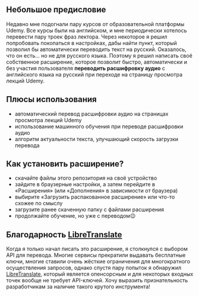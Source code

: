 ## Небольшое предисловие

Недавно мне подогнали пару курсов от образовательной платформы Udemy. Все курсы были на английском, и мне периодически хотелось перевести пару троек фраз лектора. Через некоторое я решил попробовать покопаться в настройках, дабы найти пункт, который позволил бы автоматически переводить текст на русский. Оказалось, что он есть... но не для русского языка. Поэтому я решил написать своё собственное расширение, которое позволит быстро, автоматически и без участия пользователя **переводить расшифровку аудио** с английского языка на русский при переходе на страницу просмотра лекций Udemy.

## Плюсы использования

- автоматический перевод расшифровки аудио на страницах просмотра лекций Udemy
- использование машинного обучения при переводе расшифровки аудио
- алгоритм актуальности текста, улучшающий скорость загрузки перевода

## Как установить расширение?

- скачайте файлы этого репозитория на своё устройство
- зайдите в браузерные настройки, а затем перейдите в «Расширения» (или «Дополнения» в зависимости от браузера)
- выбирите «Загрузить распакованное расширение» или что-то схожее по смыслу
- загрузите ранее скаченную папку с файлами расширения
- продолжайте обучение, но уже с переводом😉

## Благодарность [LibreTranslate](https://libretranslate.com/)

Когда я только начал писать это расширение, я столкнулся с выбором API для перевода. Многие сервисы прекратили выдавать бесплатные ключи, многие ставили очень жёсткие ограничения для многократного осуществления запросов, однако спустя пару попыток я обнаружил [LibreTranslate](https://libretranslate.com/), который является опенсорсным и для некоторых входных точек вообще не требует API-ключей. Хочу выразить признательность разработчикам за наличие такого крутого инструмента!
